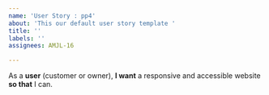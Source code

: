 ```yaml
---
name: 'User Story : pp4'
about: 'This our default user story template '
title: ''
labels: ''
assignees: AMJL-16

---
```


As a **user** (customer or owner), **I want** a responsive and accessible website **so that** I can.
